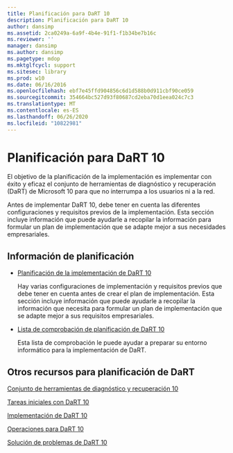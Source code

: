 ```yaml
---
title: Planificación para DaRT 10
description: Planificación para DaRT 10
author: dansimp
ms.assetid: 2ca0249a-6a9f-4b4e-91f1-f1b34be7b16c
ms.reviewer: ''
manager: dansimp
ms.author: dansimp
ms.pagetype: mdop
ms.mktglfcycl: support
ms.sitesec: library
ms.prod: w10
ms.date: 06/16/2016
ms.openlocfilehash: ebf7e45ffd904856c6d1d588b0d911cbf90ce059
ms.sourcegitcommit: 354664bc527d93f80687cd2eba70d1eea024c7c3
ms.translationtype: MT
ms.contentlocale: es-ES
ms.lasthandoff: 06/26/2020
ms.locfileid: "10822981"
---
```

# Planificación para DaRT 10


El objetivo de la planificación de la implementación es implementar con éxito y eficaz el conjunto de herramientas de diagnóstico y recuperación (DaRT) de Microsoft 10 para que no interrumpa a los usuarios ni a la red.

Antes de implementar DaRT 10, debe tener en cuenta las diferentes configuraciones y requisitos previos de la implementación. Esta sección incluye información que puede ayudarle a recopilar la información para formular un plan de implementación que se adapte mejor a sus necesidades empresariales.

## Información de planificación


-   [Planificación de la implementación de DaRT 10](planning-to-deploy-dart-10.md)

    Hay varias configuraciones de implementación y requisitos previos que debe tener en cuenta antes de crear el plan de implementación. Esta sección incluye información que puede ayudarle a recopilar la información que necesita para formular un plan de implementación que se adapte mejor a sus requisitos empresariales.

-   [Lista de comprobación de planificación de DaRT 10](dart-10-planning-checklist.md)

    Esta lista de comprobación le puede ayudar a preparar su entorno informático para la implementación de DaRT.

## <a href="" id="other-resources-for-dart-planning-"></a>Otros recursos para planificación de DaRT


[Conjunto de herramientas de diagnóstico y recuperación 10](index.md)

[Tareas iniciales con DaRT 10](getting-started-with-dart-10.md)

[Implementación de DaRT 10](deploying-dart-10.md)

[Operaciones para DaRT 10](operations-for-dart-10.md)

[Solución de problemas de DaRT 10](troubleshooting-dart-10.md)

 

 





